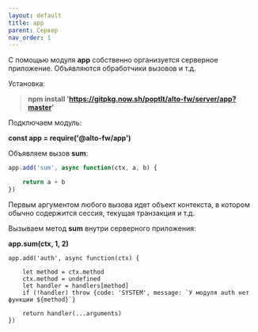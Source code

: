 ```yaml
---
layout: default
title: app
parent: Сервер
nav_order: 1
---
```


С помощью модуля **app** собственно организуется серверное приложение. Объявляются обработчики вызовов и т.д. 

Установка:

> **npm install 'https://gitpkg.now.sh/poptlt/alto-fw/server/app?master'**

Подключаем модуль:

**const app = require('@alto-fw/app')**

Объявляем вызов **sum**:
```javascript
app.add('sum', async function(ctx, a, b) {

    return a + b
})
```

Первым аргументом любого вызова идет объект контекста, в котором обычно содержится сессия, текущая транзакция и т.д.

Вызываем метод **sum** внутри серверного приложения:

**app.sum(ctx, 1, 2)**

```
app.add('auth', async function(ctx) {

    let method = ctx.method
    ctx.method = undefined
    let handler = handlers[method]
    if (!handler) throw {code: 'SYSTEM', message: `У модуля auth нет функции ${method}`}

    return handler(...arguments)
})
```